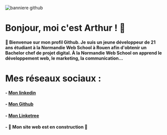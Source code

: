 ![banniere github](https://user-images.githubusercontent.com/103951666/223402709-3d689349-3731-4332-8a69-efd05578cbfd.jpg)

# Bonjour, moi c'est Arthur ! 👋

#### 🌊 Bienvenue sur mon profil Github. Je suis un jeune développeur de 21 ans étudiant à la Normandie Web School à Rouen afin d'obtenir un Bachelor chef de projet digital. À la Normandie Web School on apprend le développement web, le marketing, la communication...

# Mes réseaux sociaux :

#### - [Mon linkedin](https://www.linkedin.com/in/arthur-philippe)
#### - [Mon Github](https://github.com/Voltoxx)
#### - [Mon Linketree](https://linktr.ee/arthur_philippe)
#### - 🚧 Mon site web est en construction 🚧

